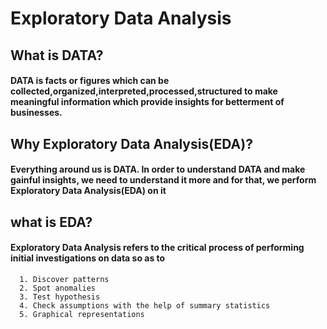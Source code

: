 # Exploratory Data Analysis  
## What is DATA?
#### DATA is facts or figures which can be collected,organized,interpreted,processed,structured to make meaningful information which provide insights for betterment of businesses.
## Why Exploratory Data Analysis(EDA)?
#### Everything around us is DATA. In order to understand DATA and make gainful insights, we need to understand it more and for that, we perform Exploratory Data Analysis(EDA) on it
## what is EDA?
#### Exploratory Data Analysis refers to the critical process of performing initial investigations on data so as to 
      1. Discover patterns
      2. Spot anomalies
      3. Test hypothesis 
      4. Check assumptions with the help of summary statistics 
      5. Graphical representations
